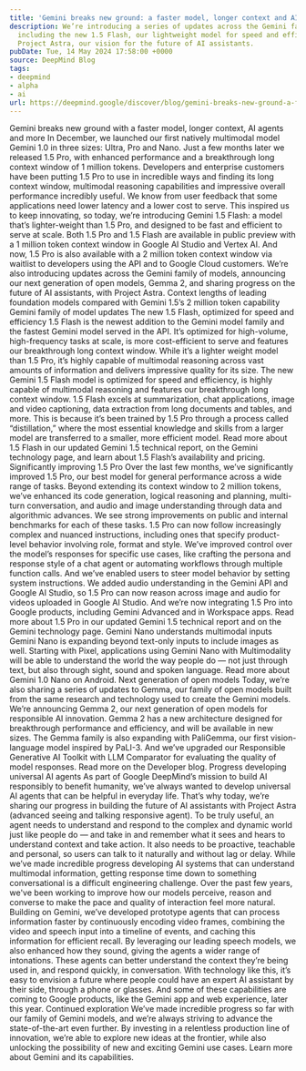 ```yaml
---
title: 'Gemini breaks new ground: a faster model, longer context and AI agents'
description: We’re introducing a series of updates across the Gemini family of models,
  including the new 1.5 Flash, our lightweight model for speed and efficiency, and
  Project Astra, our vision for the future of AI assistants.
pubDate: Tue, 14 May 2024 17:58:00 +0000
source: DeepMind Blog
tags:
- deepmind
- alpha
- ai
url: https://deepmind.google/discover/blog/gemini-breaks-new-ground-a-faster-model-longer-context-and-ai-agents/
---
```


Gemini breaks new ground with a faster model, longer context, AI agents and more
In December, we launched our first natively multimodal model Gemini 1.0 in three sizes: Ultra, Pro and Nano. Just a few months later we released 1.5 Pro, with enhanced performance and a breakthrough long context window of 1 million tokens.
Developers and enterprise customers have been putting 1.5 Pro to use in incredible ways and finding its long context window, multimodal reasoning capabilities and impressive overall performance incredibly useful.
We know from user feedback that some applications need lower latency and a lower cost to serve. This inspired us to keep innovating, so today, we’re introducing Gemini 1.5 Flash: a model that’s lighter-weight than 1.5 Pro, and designed to be fast and efficient to serve at scale.
Both 1.5 Pro and 1.5 Flash are available in public preview with a 1 million token context window in Google AI Studio and Vertex AI. And now, 1.5 Pro is also available with a 2 million token context window via waitlist to developers using the API and to Google Cloud customers.
We’re also introducing updates across the Gemini family of models, announcing our next generation of open models, Gemma 2, and sharing progress on the future of AI assistants, with Project Astra.
Context lengths of leading foundation models compared with Gemini 1.5’s 2 million token capability
Gemini family of model updates
The new 1.5 Flash, optimized for speed and efficiency
1.5 Flash is the newest addition to the Gemini model family and the fastest Gemini model served in the API. It’s optimized for high-volume, high-frequency tasks at scale, is more cost-efficient to serve and features our breakthrough long context window.
While it’s a lighter weight model than 1.5 Pro, it’s highly capable of multimodal reasoning across vast amounts of information and delivers impressive quality for its size.
The new Gemini 1.5 Flash model is optimized for speed and efficiency, is highly capable of multimodal reasoning and features our breakthrough long context window.
1.5 Flash excels at summarization, chat applications, image and video captioning, data extraction from long documents and tables, and more. This is because it’s been trained by 1.5 Pro through a process called “distillation,” where the most essential knowledge and skills from a larger model are transferred to a smaller, more efficient model.
Read more about 1.5 Flash in our updated Gemini 1.5 technical report, on the Gemini technology page, and learn about 1.5 Flash’s availability and pricing.
Significantly improving 1.5 Pro
Over the last few months, we’ve significantly improved 1.5 Pro, our best model for general performance across a wide range of tasks.
Beyond extending its context window to 2 million tokens, we’ve enhanced its code generation, logical reasoning and planning, multi-turn conversation, and audio and image understanding through data and algorithmic advances. We see strong improvements on public and internal benchmarks for each of these tasks.
1.5 Pro can now follow increasingly complex and nuanced instructions, including ones that specify product-level behavior involving role, format and style. We’ve improved control over the model’s responses for specific use cases, like crafting the persona and response style of a chat agent or automating workflows through multiple function calls. And we’ve enabled users to steer model behavior by setting system instructions.
We added audio understanding in the Gemini API and Google AI Studio, so 1.5 Pro can now reason across image and audio for videos uploaded in Google AI Studio. And we’re now integrating 1.5 Pro into Google products, including Gemini Advanced and in Workspace apps.
Read more about 1.5 Pro in our updated Gemini 1.5 technical report and on the Gemini technology page.
Gemini Nano understands multimodal inputs
Gemini Nano is expanding beyond text-only inputs to include images as well. Starting with Pixel, applications using Gemini Nano with Multimodality will be able to understand the world the way people do — not just through text, but also through sight, sound and spoken language.
Read more about Gemini 1.0 Nano on Android.
Next generation of open models
Today, we’re also sharing a series of updates to Gemma, our family of open models built from the same research and technology used to create the Gemini models.
We’re announcing Gemma 2, our next generation of open models for responsible AI innovation. Gemma 2 has a new architecture designed for breakthrough performance and efficiency, and will be available in new sizes.
The Gemma family is also expanding with PaliGemma, our first vision-language model inspired by PaLI-3. And we’ve upgraded our Responsible Generative AI Toolkit with LLM Comparator for evaluating the quality of model responses.
Read more on the Developer blog.
Progress developing universal AI agents
As part of Google DeepMind’s mission to build AI responsibly to benefit humanity, we’ve always wanted to develop universal AI agents that can be helpful in everyday life. That’s why today, we’re sharing our progress in building the future of AI assistants with Project Astra (advanced seeing and talking responsive agent).
To be truly useful, an agent needs to understand and respond to the complex and dynamic world just like people do — and take in and remember what it sees and hears to understand context and take action. It also needs to be proactive, teachable and personal, so users can talk to it naturally and without lag or delay.
While we’ve made incredible progress developing AI systems that can understand multimodal information, getting response time down to something conversational is a difficult engineering challenge. Over the past few years, we've been working to improve how our models perceive, reason and converse to make the pace and quality of interaction feel more natural.
Building on Gemini, we’ve developed prototype agents that can process information faster by continuously encoding video frames, combining the video and speech input into a timeline of events, and caching this information for efficient recall.
By leveraging our leading speech models, we also enhanced how they sound, giving the agents a wider range of intonations. These agents can better understand the context they’re being used in, and respond quickly, in conversation.
With technology like this, it’s easy to envision a future where people could have an expert AI assistant by their side, through a phone or glasses. And some of these capabilities are coming to Google products, like the Gemini app and web experience, later this year.
Continued exploration
We’ve made incredible progress so far with our family of Gemini models, and we’re always striving to advance the state-of-the-art even further. By investing in a relentless production line of innovation, we’re able to explore new ideas at the frontier, while also unlocking the possibility of new and exciting Gemini use cases.
Learn more about Gemini and its capabilities.